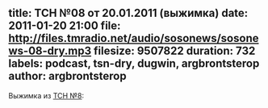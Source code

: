 title: ТСН №08 от 20.01.2011 (выжимка)
date: 2011-01-20 21:00
file: http://files.tmradio.net/audio/sosonews/sosonews-08-dry.mp3
filesize: 9507822
duration: 732
labels: podcast, tsn-dry, dugwin, argbrontsterop
author: argbrontsterop
---
Выжимка из [ТСН №8](/programs/tsn/08/):
